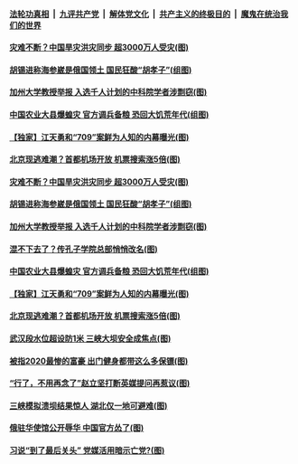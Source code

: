 ####  [法轮功真相](../../../../basic/blob/master/README.md?t=07060302) &nbsp;|&nbsp; [九评共产党](../../../../9ping.md/blob/master/README.md?t=07060302) &nbsp;|&nbsp; [解体党文化](../../../../jtdwh.md/blob/master/README.md?t=07060302)  &nbsp;|&nbsp; [共产主义的终极目的](../../../../gczydzjmd.md/blob/master/README.md?t=07060302) &nbsp;|&nbsp; [魔鬼在统治我们的世界](../../../../mgztzwmdsj.md/blob/master/README.md?t=07060302) 

#### [灾难不断？中国旱灾洪灾同步 超3000万人受灾(图)](../pages/p1/938765.md?t=07060302) 

#### [胡锡进称海参崴是俄国领土 国民狂酸“胡孝子”(组图)](../pages/p1/938762.md?t=07060302) 

#### [加州大学教授举报 入选千人计划的中科院学者涉剽窃(图)](../pages/p1/938751.md?t=07060302) 

#### [中国农业大县爆蝗灾 官方调兵备粮 恐回大饥荒年代(组图)](../pages/p1/938687.md?t=07060302) 

#### [【独家】江天勇和“709”案鲜为人知的内幕曝光(图)](../pages/p1/938688.md?t=07060302) 

#### [北京现逃难潮？首都机场开放 机票搜索涨5倍(图)](../pages/p1/938681.md?t=07060302) 

#### [灾难不断？中国旱灾洪灾同步 超3000万人受灾(图)](../pages/p1/938765.md?t=07060302) 

#### [胡锡进称海参崴是俄国领土 国民狂酸“胡孝子”(组图)](../pages/p1/938762.md?t=07060302) 

#### [加州大学教授举报 入选千人计划的中科院学者涉剽窃(图)](../pages/p1/938751.md?t=07060302) 

#### [混不下去了？传孔子学院总部悄悄改名(图)](../pages/p1/938691.md?t=07060302) 

#### [中国农业大县爆蝗灾 官方调兵备粮 恐回大饥荒年代(组图)](../pages/p1/938687.md?t=07060302) 

#### [【独家】江天勇和“709”案鲜为人知的内幕曝光(图)](../pages/p1/938688.md?t=07060302) 

#### [北京现逃难潮？首都机场开放 机票搜索涨5倍(图)](../pages/p1/938681.md?t=07060302) 




#### [武汉段水位超设防1米 三峡大坝安全成焦点(图)](../pages/p1/938643.md?t=07060302) 

#### [被指2020最惨的富豪 出门健身都带这么多保镖(图)](../pages/p1/938636.md?t=07060302) 

#### [“行了，不用再念了”赵立坚打断英媒提问再惹议(图)](../pages/p1/938621.md?t=07060302) 

#### [三峡模拟溃坝结果惊人 湖北仅一地可避难(图)](../pages/p1/938604.md?t=07060302) 

#### [俄驻华使馆公开辱华 中国官方怂了(图)](../pages/p1/938598.md?t=07060302) 

#### [习说“到了最后关头” 党媒活用暗示亡党?(图)](../pages/p1/938565.md?t=07060302) 





